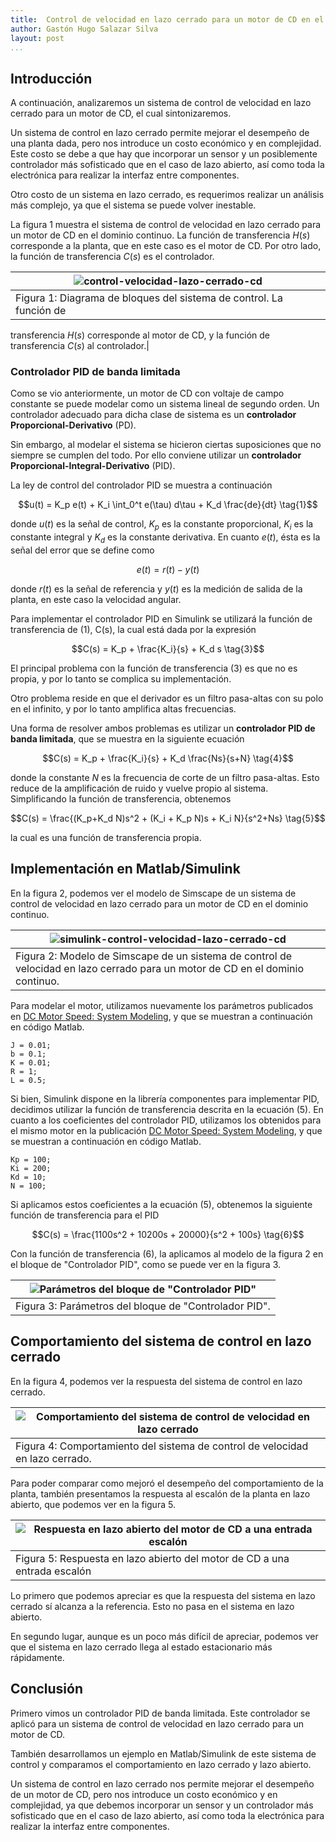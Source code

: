 ```yaml
---
title:  Control de velocidad en lazo cerrado para un motor de CD en el dominio continuo
author: Gastón Hugo Salazar Silva
layout: post
...
```


## Introducción

A continuación, analizaremos un sistema de control de velocidad en lazo cerrado
para un motor de CD, el cual sintonizaremos.

Un sistema de control en lazo cerrado permite mejorar el desempeño de una planta
dada, pero nos introduce un costo económico y en complejidad. Este costo se debe
a que hay que incorporar un sensor y un posiblemente controlador más sofisticado
que en el caso de lazo abierto, así como toda la electrónica para realizar la
interfaz entre componentes.

Otro costo de un sistema en lazo cerrado, es requerimos realizar un análisis más
complejo, ya que el sistema se puede volver inestable.

La figura 1 muestra el sistema de control de velocidad en lazo cerrado para un
motor de CD en el dominio continuo. La función de transferencia $H(s)$
corresponde a la planta, que en este caso es el motor de CD. Por otro lado, la
función de transferencia $C(s)$ es el controlador.

|![control-velocidad-lazo-cerrado-cd](../assets/figures/control-velocidad-lazo-cerrado-cd.png)|
|------------------------------------------------------------|
|Figura 1: Diagrama de bloques del sistema de control. La función de
transferencia $H(s)$ corresponde al motor de CD, y la función de
transferencia $C(s)$ al controlador.|


### Controlador PID de banda limitada

Como se vio anteriormente, un motor de CD con voltaje de campo constante se
puede modelar como un sistema lineal de segundo orden. Un controlador adecuado
para dicha clase de sistema es un **controlador Proporcional-Derivativo** (PD).

Sin embargo, al modelar el sistema se hicieron ciertas suposiciones que no
siempre se cumplen del todo. Por ello conviene utilizar un **controlador
Proporcional-Integral-Derivativo** (PID).

La ley de control del controlador PID se muestra a continuación 

$$u(t) = K_p e(t) + K_i \int_0^t e(\tau) d\tau + K_d \frac{de}{dt} \tag{1}$$

donde $u(t)$ es la señal de control, $K_p$ es la constante proporcional, $K_i$
es la constante integral y $K_d$ es la constante derivativa. En cuanto $e(t)$,
ésta es la señal del error que se define como

$$e(t) = r(t) - y(t) \tag{2}$$

donde $r(t)$ es la señal de referencia y $y(t)$ es la medición de salida de la
planta, en este caso la velocidad angular.

Para implementar el controlador PID en Simulink se utilizará la función de
transferencia de (1), C(s), la cual está dada por la expresión

$$C(s) = K_p + \frac{K_i}{s} + K_d s \tag{3}$$

El principal problema con la función de transferencia (3) es que no es propia, y
por lo tanto se complica su implementación.

Otro problema reside en que el derivador es un filtro pasa-altas con su polo en
el infinito, y por lo tanto amplifica altas frecuencias.

Una forma de resolver ambos problemas es utilizar un **controlador PID de banda
limitada**, que se muestra en la siguiente ecuación

$$C(s) = K_p + \frac{K_i}{s} + K_d \frac{Ns}{s+N} \tag{4}$$

donde la constante $N$ es la frecuencia de corte de un filtro pasa-altas. Esto
reduce de la amplificación de ruido y vuelve propio al sistema. Simplificando la
función de transferencia, obtenemos

$$C(s) = \frac{(K_p+K_d N)s^2 + (K_i + K_p N)s + K_i N}{s^2+Ns} \tag{5}$$

la cual es una función de transferencia propia.

## Implementación en Matlab/Simulink

En la figura 2, podemos ver el modelo de Simscape de un sistema de control de
velocidad en lazo cerrado para un motor de CD en el dominio continuo.

|![simulink-control-velocidad-lazo-cerrado-cd](../assets/figures/simulink-control-velocidad-lazo-cerrado-cd.png)|
|---|
|Figura 2: Modelo de Simscape de un sistema de control de velocidad en lazo cerrado para un motor de CD en el dominio continuo.|

Para modelar el motor, utilizamos nuevamente los parámetros publicados en [DC
Motor Speed: System
Modeling](https://ctms.engin.umich.edu/CTMS/index.php?example=MotorSpeed&section=SystemModeling),
y que se muestran a continuación en código Matlab.

~~~
J = 0.01;
b = 0.1;
K = 0.01;
R = 1;
L = 0.5;
~~~

Si bien, Simulink dispone en la librería componentes para implementar PID,
decidimos utilizar la función de transferencia descrita en la ecuación (5). En
cuanto a los coeficientes del controlador PID, utilizamos los obtenidos para el
mismo motor en la publicación [DC Motor Speed: System
Modeling](https://ctms.engin.umich.edu/CTMS/index.php?example=MotorSpeed&section=SystemModeling),
y que se muestran a continuación en código Matlab.

~~~
Kp = 100;
Ki = 200;
Kd = 10;
N = 100;
~~~

Si aplicamos estos coeficientes a la ecuación (5), obtenemos la siguiente
función de transferencia para el PID

$$C(s) = \frac{1100s^2 + 10200s + 20000}{s^2 + 100s} \tag{6}$$                                     

Con la función de transferencia (6), la aplicamos al modelo de la figura 2 en el
bloque de "Controlador PID", como se puede ver en la figura 3.

|![Parámetros del bloque de "Controlador PID"](../assets/figures/parametros-pid.png)|
|---|
|Figura 3: Parámetros del bloque de "Controlador PID".|

## Comportamiento del sistema de control en lazo cerrado

En la figura 4, podemos ver la respuesta del sistema de control en lazo cerrado.

|![Comportamiento del sistema de control de velocidad en lazo cerrado](../assets/figures/control-velocidad-lazo-cerrado-cd-resultado.png)|
|---|
|Figura 4: Comportamiento del sistema de control de velocidad en lazo cerrado.|

Para poder comparar como mejoró el desempeño del comportamiento de la planta,
también presentamos la respuesta al escalón de la planta en lazo abierto, que
podemos ver en la figura 5.

|![Respuesta en lazo abierto del motor de CD a una entrada escalón](../assets/figures/motor-cd-respuesta-escalon.png)|
|---|
|Figura 5: Respuesta en lazo abierto del motor de CD a una entrada escalón|

Lo primero que podemos apreciar es que la respuesta del sistema en lazo cerrado
sí alcanza a la referencia. Esto no pasa en el sistema en lazo abierto.

En segundo lugar, aunque es un poco más difícil de apreciar, podemos ver que el
sistema en lazo cerrado llega al estado estacionario más rápidamente.

## Conclusión

Primero vimos un controlador PID de banda limitada. Este controlador se aplicó
para un sistema de control de velocidad en lazo cerrado para un motor de CD.

También desarrollamos un ejemplo en Matlab/Simulink de este sistema de control y
comparamos el comportamiento en lazo cerrado y lazo abierto.

Un sistema de control en lazo cerrado nos permite mejorar el desempeño de un
motor de CD, pero nos introduce un costo económico y en complejidad, ya que
debemos incorporar un sensor y un controlador más sofisticado que en el caso de
lazo abierto, así como toda la electrónica para realizar la interfaz entre
componentes.

